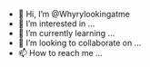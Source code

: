 - 👋 Hi, I’m @Whyrylookingatme
- 👀 I’m interested in ...
- 🌱 I’m currently learning ...
- 💞️ I’m looking to collaborate on ...
- 📫 How to reach me ...

<!---
Whyrylookingatme/Whyrylookingatme is a ✨ special ✨ repository because its `README.md` (this file) appears on your GitHub profile.
You can click the Preview link to take a look at your changes.
--->
